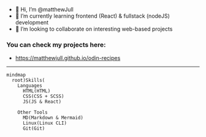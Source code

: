 - 👋 Hi, I’m @matthewJull
- 🌱 I’m currently learning frontend (React) & fullstack (nodeJS) development
- 💞️ I’m looking to collaborate on interesting web-based projects

### You can check my projects here:
- https://matthewjull.github.io/odin-recipes

_________________________________________________________________________________

```mermaid
mindmap
  root)Skills(
    Languages
      HTML(HTML)
      CSS(CSS + SCSS)
      JS(JS & React)
    
    Other Tools
      MD(Markdown & Mermaid)
      Linux(Linux CLI)
      Git(Git)
```
